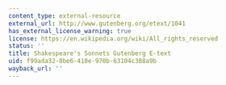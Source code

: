 ```yaml
---
content_type: external-resource
external_url: http://www.gutenberg.org/etext/1041
has_external_license_warning: true
license: https://en.wikipedia.org/wiki/All_rights_reserved
status: ''
title: Shakespeare's Sonnets Gutenberg E-text
uid: f99ada32-0be6-410e-970b-63104c388a9b
wayback_url: ''
---
```

